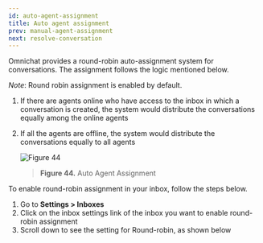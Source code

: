 ```yaml
---
id: auto-agent-assignment
title: Auto agent assignment
prev: manual-agent-assignment
next: resolve-conversation
---
```


Omnichat provides a round-robin auto-assignment system for conversations. The assignment follows the logic mentioned below.

_Note_: Round robin assignment is enabled by default.

1. If there are agents online who have access to the inbox in which a conversation is created, the system would distribute the conversations equally among the online agents
2. If all the agents are offline, the system would distribute the conversations equally to all agents

    ![Figure 44](/assets/images/products/kata-omnichat/image44.png)

    > **Figure 44.** Auto Agent Assignment

To enable round-robin assignment in your inbox, follow the steps below.

1. Go to **Settings > Inboxes**
2. Click on the inbox settings link of the inbox you want to enable round-robin assignment
3. Scroll down to see the setting for Round-robin, as shown below
